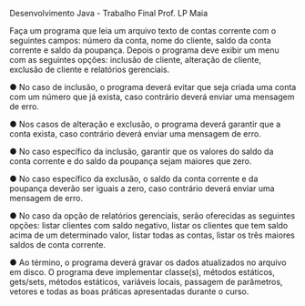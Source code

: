 Desenvolvimento Java - Trabalho Final
Prof. LP Maia

Faça um programa que leia um arquivo texto de contas corrente com o seguintes campos:
número da conta, nome do cliente, saldo da conta corrente e saldo da poupança. Depois o
programa deve exibir um menu com as seguintes opções: inclusão de cliente, alteração de
cliente, exclusão de cliente e relatórios gerenciais.

● No caso de inclusão, o programa deverá evitar que seja criada uma conta com um
número que já exista, caso contrário deverá enviar uma mensagem de erro.

● Nos casos de alteração e exclusão, o programa deverá garantir que a conta exista, caso
contrário deverá enviar uma mensagem de erro.

● No caso específico da inclusão, garantir que os valores do saldo da conta corrente e do
saldo da poupança sejam maiores que zero.

● No caso específico da exclusão, o saldo da conta corrente e da poupança deverão ser
iguais a zero, caso contrário deverá enviar uma mensagem de erro.

● No caso da opção de relatórios gerenciais, serão oferecidas as seguintes opções: listar
clientes com saldo negativo, listar os clientes que tem saldo acima de um determinado
valor, listar todas as contas, listar os três maiores saldos de conta corrente.

● Ao término, o programa deverá gravar os dados atualizados no arquivo em disco.
O programa deve implementar classe(s), métodos estáticos, gets/sets, métodos estáticos,
variáveis locais, passagem de parâmetros, vetores e todas as boas práticas apresentadas
durante o curso.
